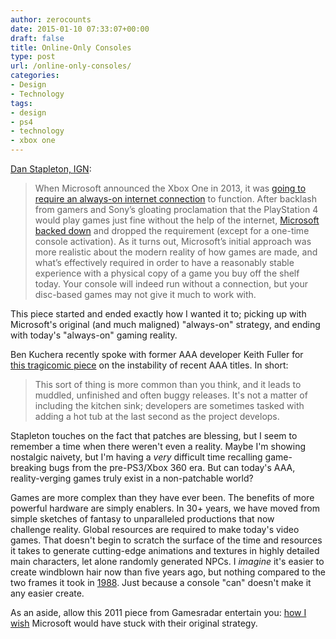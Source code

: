 ```yaml
---
author: zerocounts
date: 2015-01-10 07:33:07+00:00
draft: false
title: Online-Only Consoles
type: post
url: /online-only-consoles/
categories:
- Design
- Technology
tags:
- design
- ps4
- technology
- xbox one
---
```


[Dan Stapleton, IGN](http://www.ign.com/articles/2015/01/10/opinion-xbox-one-and-playstation-4-are-effectively-online-only-consoles):

> When Microsoft announced the Xbox One in 2013, it was [going to require an always-on internet connection](http://www.ign.com/articles/2013/06/06/microsoft-details-xbox-one-used-games-always-online) to function. After backlash from gamers and Sony’s gloating proclamation that the PlayStation 4 would play games just fine without the help of the internet, [Microsoft backed down](http://www.ign.com/articles/2013/05/21/xbox-one-doesnt-require-internet-connection) and dropped the requirement (except for a one-time console activation). As it turns out, Microsoft’s initial approach was more realistic about the modern reality of how games are made, and what’s effectively required in order to have a reasonably stable experience with a physical copy of a game you buy off the shelf today. Your console will indeed run without a connection, but your disc-based games may not give it much to work with.

This piece started and ended exactly how I wanted it to; picking up with Microsoft's original (and much maligned) "always-on" strategy, and ending with today's "always-on" gaming reality.

Ben Kuchera recently spoke with former AAA developer Keith Fuller for [this tragicomic piece](http://www.polygon.com/2015/1/6/7501619/buggy-games-why-they-happen) on the instability of recent AAA titles. In short:

> This sort of thing is more common than you think, and it leads to muddled, unfinished and often buggy releases. It's not a matter of including the kitchen sink; developers are sometimes tasked with adding a hot tub at the last second as the project develops.

Stapleton touches on the fact that patches are blessing, but I seem to remember a time when there weren't even a reality. Maybe I'm showing nostalgic naivety, but I'm having a _very_ difficult time recalling game-breaking bugs from the pre-PS3/Xbox 360 era. But can today's AAA, reality-verging games truly exist in a non-patchable world?

Games are more complex than they have ever been. The benefits of more powerful hardware are simply enablers. In 30+ years, we have moved from simple sketches of fantasy to unparalleled productions that now challenge reality. Global resources are required to make today's video games. That doesn't begin to scratch the surface of the time and resources it takes to generate cutting-edge animations and textures in highly detailed main characters, let alone randomly generated NPCs. I _imagine_ it's easier to create windblown hair now than five years ago, but nothing compared to the two frames it took in [1988](https://www.youtube.com/watch?v=vn3UiC-kkjc). Just because a console "can" doesn't make it any easier create.

As an aside, allow this 2011 piece from Gamesradar entertain you: [how I wish](/2014/06/10/microsoft-at-e3/) Microsoft would have stuck with their original strategy.
